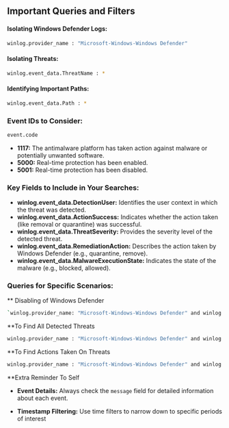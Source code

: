 
## Important Queries and Filters

#### Isolating Windows Defender Logs:

```bash
winlog.provider_name : "Microsoft-Windows-Windows Defender"
```

#### Isolating Threats:

```bash
winlog.event_data.ThreatName : *
```

#### Identifying Important Paths:

```bash
winlog.event_data.Path : *
```

###  Event IDs to Consider:

```bash
event.code
```

- **1117:** The antimalware platform has taken action against malware or potentially unwanted software.
- **5000:** Real-time protection has been enabled.
- **5001:** Real-time protection has been disabled.


### Key Fields to Include in Your Searches:

- **winlog.event_data.DetectionUser:** Identifies the user context in which the threat was detected.
- **winlog.event_data.ActionSuccess:** Indicates whether the action taken (like removal or quarantine) was successful.
- **winlog.event_data.ThreatSeverity:** Provides the severity level of the detected threat.
- **winlog.event_data.RemediationAction:** Describes the action taken by Windows Defender (e.g., quarantine, remove).
- **winlog.event_data.MalwareExecutionState:** Indicates the state of the malware (e.g., blocked, allowed).


### Queries for Specific Scenarios:

** Disabling of Windows Defender

```bash
`winlog.provider_name: "Microsoft-Windows-Windows Defender" and winlog.event_id: "5001"`
```

**To Find All Detected Threats

```bash
winlog.provider_name : "Microsoft-Windows-Windows Defender" and winlog.event_data.ThreatName : *
```

**To Find Actions Taken On Threats

```bash
winlog.provider_name : "Microsoft-Windows-Windows Defender" and winlog.event_data.ActionSuccess : "true"

```

**Extra Reminder To Self

- **Event Details:** Always check the `message` field for detailed information about each event.

- **Timestamp Filtering:** Use time filters to narrow down to specific periods of interest

